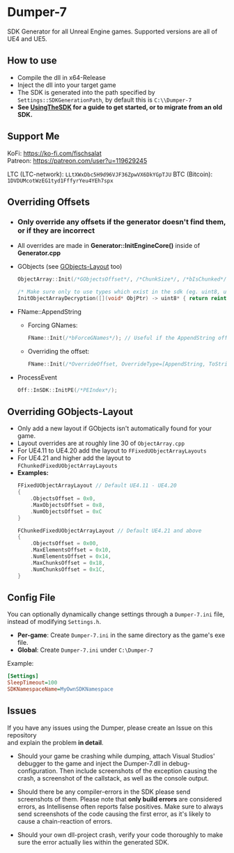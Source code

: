 
# Dumper-7

SDK Generator for all Unreal Engine games. Supported versions are all of UE4 and UE5.

## How to use

- Compile the dll in x64-Release
- Inject the dll into your target game
- The SDK is generated into the path specified by `Settings::SDKGenerationPath`, by default this is `C:\\Dumper-7`
- **See [UsingTheSDK](UsingTheSDK.md) for a guide to get started, or to migrate from an old SDK.**
## Support Me

KoFi: https://ko-fi.com/fischsalat \
Patreon: https://patreon.com/user?u=119629245

LTC (LTC-network): `LLtXWxDbc5H9d96VJF36ZpwVX6DkYGpTJU`
BTC (Bitcoin): `1DVDUMcotWzEG1tyd1FffyrYeu4YEh7spx`

## Overriding Offsets

- ### Only override any offsets if the generator doesn't find them, or if they are incorrect
- All overrides are made in **Generator::InitEngineCore()** inside of **Generator.cpp**

- GObjects (see [GObjects-Layout](#overriding-gobjects-layout) too)
  ```cpp
  ObjectArray::Init(/*GObjectsOffset*/, /*ChunkSize*/, /*bIsChunked*/);
  ```
  ```cpp
  /* Make sure only to use types which exist in the sdk (eg. uint8, uint64) */
  InitObjectArrayDecryption([](void* ObjPtr) -> uint8* { return reinterpret_cast<uint8*>(uint64(ObjPtr) ^ 0x8375); });
  ```
- FName::AppendString
  - Forcing GNames:
    ```cpp
    FName::Init(/*bForceGNames*/); // Useful if the AppendString offset is wrong
    ```
  - Overriding the offset:
    ```cpp
    FName::Init(/*OverrideOffset, OverrideType=[AppendString, ToString, GNames], bIsNamePool*/);
    ```
- ProcessEvent
  ```cpp
  Off::InSDK::InitPE(/*PEIndex*/);
  ```
## Overriding GObjects-Layout
- Only add a new layout if GObjects isn't automatically found for your game.
- Layout overrides are at roughly line 30 of `ObjectArray.cpp`
- For UE4.11 to UE4.20 add the layout to `FFixedUObjectArrayLayouts`
- For UE4.21 and higher add the layout to `FChunkedFixedUObjectArrayLayouts`
- **Examples:**
  ```cpp
  FFixedUObjectArrayLayout // Default UE4.11 - UE4.20
  {
      .ObjectsOffset = 0x0,
      .MaxObjectsOffset = 0x8,
      .NumObjectsOffset = 0xC
  }
  ```
  ```cpp
  FChunkedFixedUObjectArrayLayout // Default UE4.21 and above
  {
      .ObjectsOffset = 0x00,
      .MaxElementsOffset = 0x10,
      .NumElementsOffset = 0x14,
      .MaxChunksOffset = 0x18,
      .NumChunksOffset = 0x1C,
  }
  ```

## Config File
You can optionally dynamically change settings through a `Dumper-7.ini` file, instead of modifying `Settings.h`.
- **Per-game**: Create `Dumper-7.ini` in the same directory as the game's exe file.
- **Global**: Create `Dumper-7.ini` under `C:\Dumper-7`

Example:
```ini
[Settings]
SleepTimeout=100
SDKNamespaceName=MyOwnSDKNamespace
```
## Issues

If you have any issues using the Dumper, please create an Issue on this repository\
and explain the problem **in detail**.

- Should your game be crashing while dumping, attach Visual Studios' debugger to the game and inject the Dumper-7.dll in debug-configuration.
Then include screenshots of the exception causing the crash, a screenshot of the callstack, as well as the console output.

- Should there be any compiler-errors in the SDK please send screenshots of them. Please note that **only build errors** are considered errors, as Intellisense often reports false positives.
Make sure to always send screenshots of the code causing the first error, as it's likely to cause a chain-reaction of errors.

- Should your own dll-project crash, verify your code thoroughly to make sure the error actually lies within the generated SDK.
